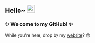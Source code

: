 ## Hello~ <img src="https://media.giphy.com/media/hvRJCLFzcasrR4ia7z/giphy.gif" width="25px">

### ✨ Welcome to my GitHub! ✨

While you're here, drop by my [website](https://bmai.dev/)? 🙃
